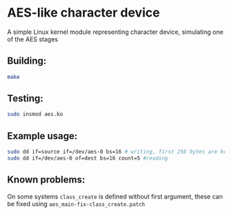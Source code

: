 AES-like character device
=========================

A simple Linux kernel module representing character device, simulating one of the AES stages

Building:
--------
```bash
make
```

Testing:
--------
```bash
sudo insmod aes.ko
```

Example usage:
--------------
```bash
sudo dd if=source if=/dev/aes-0 bs=16 # writing, first 256 bytes are key, later - are values to encode
sudo dd if=/dev/aes-0 of=dest bs=16 count=5 #reading
```

Known problems:
---------------
On some systems `class_create` is defined without first argument, these can be fixed using `aes_main-fix-class_create.patch`
